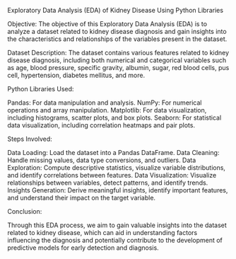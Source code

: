 Exploratory Data Analysis (EDA) of Kidney Disease Using Python Libraries

Objective:
The objective of this Exploratory Data Analysis (EDA) is to analyze a dataset related to kidney disease diagnosis and gain insights into the characteristics and relationships of the variables present in the dataset.

Dataset Description:
The dataset contains various features related to kidney disease diagnosis, including both numerical and categorical variables such as age, blood pressure, specific gravity, albumin, sugar, red blood cells, pus cell, hypertension, diabetes mellitus, and more.

Python Libraries Used:

Pandas: For data manipulation and analysis.
NumPy: For numerical operations and array manipulation.
Matplotlib: For data visualization, including histograms, scatter plots, and box plots.
Seaborn: For statistical data visualization, including correlation heatmaps and pair plots.

Steps Involved:

Data Loading: Load the dataset into a Pandas DataFrame.
Data Cleaning: Handle missing values, data type conversions, and outliers.
Data Exploration: Compute descriptive statistics, visualize variable distributions, and identify correlations between features.
Data Visualization: Visualize relationships between variables, detect patterns, and identify trends.
Insights Generation: Derive meaningful insights, identify important features, and understand their impact on the target variable.

Conclusion:

Through this EDA process, we aim to gain valuable insights into the dataset related to kidney disease, which can aid in understanding factors influencing the diagnosis and potentially contribute to the development of predictive models for early detection and diagnosis.
